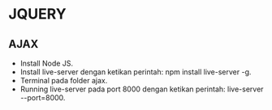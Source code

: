 # JQUERY

## AJAX

<ul>
    <li>Install Node JS.</li>
    <li>Install live-server dengan ketikan perintah: npm install live-server -g.</li>
    <li>Terminal pada folder ajax.</li>
    <li>Running live-server pada port 8000 dengan ketikan perintah: live-server --port=8000.</li>
</ul>


